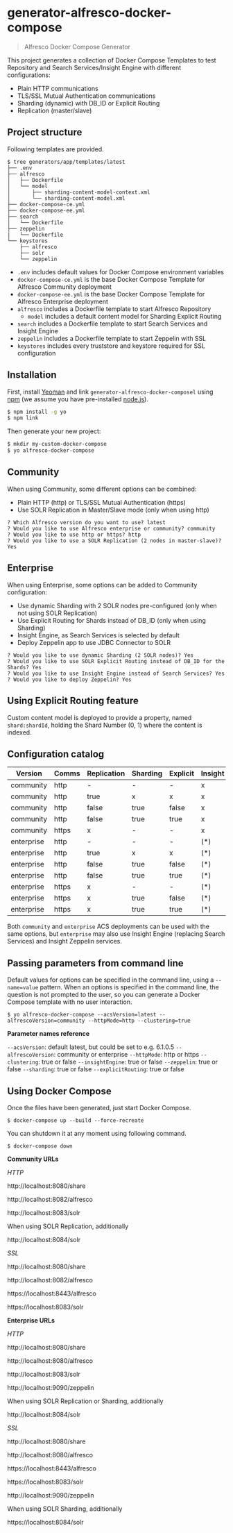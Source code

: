 # generator-alfresco-docker-compose
> Alfresco Docker Compose Generator

This project generates a collection of Docker Compose Templates to test Repository and Search Services/Insight Engine with different configurations:

* Plain HTTP communications
* TLS/SSL Mutual Authentication communications
* Sharding (dynamic) with DB_ID or Explicit Routing
* Replication (master/slave)

## Project structure

Following templates are provided.

```
$ tree generators/app/templates/latest
├── .env
├── alfresco
│   ├── Dockerfile
│   └── model
│       ├── sharding-content-model-context.xml
│       └── sharding-content-model.xml
├── docker-compose-ce.yml
├── docker-compose-ee.yml
├── search
│   └── Dockerfile
├── zeppelin
|   └── Dockerfile
└── keystores
    ├── alfresco
    ├── solr
    └── zeppelin
```

* `.env` includes default values for Docker Compose environment variables
* `docker-compose-ce.yml` is the base Docker Compose Template for Alfresco Community deployment
* `docker-compose-ee.yml` is the base Docker Compose Template for Alfresco Enterprise deployment
* `alfresco` includes a Dockerfile template to start Alfresco Repository
  * `model` includes a default content model for Sharding Explicit Routing
* `search` includes a Dockerfile template to start Search Services and Insight Engine
* `zeppelin` includes a Dockerfile template to start Zeppelin with SSL
* `keystores` includes every truststore and keystore required for SSL configuration


## Installation

First, install [Yeoman](http://yeoman.io) and link `generator-alfresco-docker-composel` using [npm](https://www.npmjs.com/) (we assume you have pre-installed [node.js](https://nodejs.org/)).

```bash
$ npm install -g yo
$ npm link
```

Then generate your new project:

```bash
$ mkdir my-custom-docker-compose
$ yo alfresco-docker-compose
```

## Community

When using Community, some different options can be combined:

* Plain HTTP (http) or TLS/SSL Mutual Authentication (https)
* Use SOLR Replication in Master/Slave mode (only when using http)

```
? Which Alfresco version do you want to use? latest
? Would you like to use Alfresco enterprise or community? community
? Would you like to use http or https? http
? Would you like to use a SOLR Replication (2 nodes in master-slave)? Yes
```

## Enterprise

When using Enterprise, some options can be added to Community configuration:

* Use dynamic Sharding with 2 SOLR nodes pre-configured (only when not using SOLR Replication)
* Use Explicit Routing for Shards instead of DB_ID (only when using Sharding)
* Insight Engine, as Search Services is selected by default
* Deploy Zeppelin app to use JDBC Connector to SOLR

```
? Would you like to use dynamic Sharding (2 SOLR nodes)? Yes
? Would you like to use SOLR Explicit Routing instead of DB_ID for the Shards? Yes
? Would you like to use Insight Engine instead of Search Services? Yes
? Would you like to deploy Zeppelin? Yes
```

## Using Explicit Routing feature

Custom content model is deployed to provide a property, named `shard:shardId`, holding the Shard Number (0, 1) where the content is indexed.

## Configuration catalog

| Version    | Comms | Replication | Sharding | Explicit | Insight | Zeppelin |
| -          | -     | -           | -        | -        | -       | -        |
| community  | http  | -           | -        | -        | x       | x        |
| community  | http  | true        | x        | x        | x       | x        |
| community  | http  | false       | true     | false    | x       | x        |
| community  | http  | false       | true     | true     | x       | x        |
| community  | https | x           | -        | -        | x       | x        |
| enterprise | http  | -           | -        | -        | (*)     | (*)      |
| enterprise | http  | true        | x        | x        | (*)     | (*)      |
| enterprise | http  | false       | true     | false    | (*)     | (*)      |
| enterprise | http  | false       | true     | true     | (*)     | (*)      |
| enterprise | https | x           | -        | -        | (*)     | (*)      |
| enterprise | https | x           | true     | false    | (*)     | (*)      |
| enterprise | https | x           | true     | true     | (*)     | (*)      |

Both `community` and `enterprise` ACS deployments can be used with the same options, but `enterprise` may also use Insight Engine (replacing Search Services) and Insight Zeppelin services.

## Passing parameters from command line

Default values for options can be specified in the command line, using a `--name=value` pattern. When an options is specified in the command line, the question is not prompted to the user, so you can generate a Docker Compose template with no user interaction.

```
$ yo alfresco-docker-compose --acsVersion=latest --alfrescoVersion=community --httpMode=http --clustering=true
```

**Parameter names reference**

`--acsVersion`: default latest, but could be set to e.g. 6.1.0.5
`--alfrescoVersion`: community or enterprise
`--httpMode`: http or https
`--clustering`: true or false
`--insightEngine`: true or false
`--zeppelin`: true or false
`--sharding`: true or false
`--explicitRouting`: true or false


## Using Docker Compose

Once the files have been generated, just start Docker Compose.

```
$ docker-compose up --build --force-recreate
```

You can shutdown it at any moment using following command.

```
$ docker-compose down
```

**Community URLs**

*HTTP*

http://localhost:8080/share

http://localhost:8082/alfresco

http://localhost:8083/solr

When using SOLR Replication, additionally

http://localhost:8084/solr


*SSL*

http://localhost:8080/share

http://localhost:8082/alfresco

https://localhost:8443/alfresco

https://localhost:8083/solr


**Enterprise URLs**

*HTTP*

http://localhost:8080/share

http://localhost:8080/alfresco

http://localhost:8083/solr

http://localhost:9090/zeppelin

When using SOLR Replication or Sharding, additionally

http://localhost:8084/solr


*SSL*

http://localhost:8080/share

http://localhost:8080/alfresco

https://localhost:8443/alfresco

https://localhost:8083/solr

http://localhost:9090/zeppelin

When using SOLR Sharding, additionally

https://localhost:8084/solr

